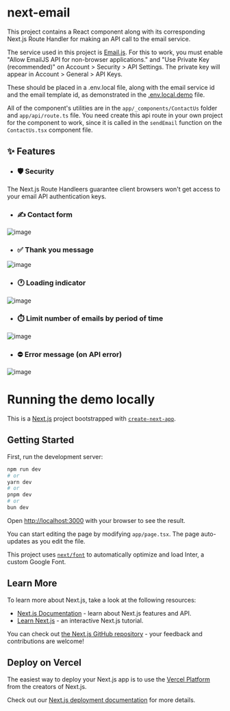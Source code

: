# next-email

This project contains a React component along with its corresponding Next.js Route Handler for making an API call to the email service.

The service used in this project is [Email.js](https://www.emailjs.com/). For this to work, you must enable "Allow EmailJS API for non-browser applications." and "Use Private Key (recommended)" on Account > Security > API Settings. The private key will appear in Account > General > API Keys.

These should be placed in a .env.local file, along with the email service id and the email template id, as demonstrated in the [.env.local.demo](/.env.local.demo) file.

All of the component's utilities are in the `app/_components/ContactUs` folder and `app/api/route.ts` file. You need create this api route in your own project for the component to work, since it is called in the `sendEmail` function on the `ContactUs.tsx` component file.

## :sparkles: Features

- ### :shield: Security

The Next.js Route Handleers guarantee client browsers won't get access to your email API authentication keys. 

- ### :writing_hand: Contact form

![image](https://github.com/brunomariz/next-email/assets/48870924/e16c375f-357c-4dcd-a82a-13e207f8d113)

- ### :white_check_mark: Thank you message

![image](https://github.com/brunomariz/next-email/assets/48870924/dbc16c8d-567b-4643-bef8-ef04a91a3a61)

- ### :clock1: Loading indicator

![image](https://github.com/brunomariz/next-email/assets/48870924/a6c04b41-f4b6-4061-9741-6c998ae93b84)

- ### :stopwatch: Limit number of emails by period of time

![image](https://github.com/brunomariz/next-email/assets/48870924/f3fe416d-1969-40fc-ac9c-bbcfe7e93a91)

- ### :no_entry: Error message (on API error)

![image](https://github.com/brunomariz/next-email/assets/48870924/8b4c898b-ca5e-49ec-9365-b960191efd3b)

# Running the demo locally

This is a [Next.js](https://nextjs.org/) project bootstrapped with [`create-next-app`](https://github.com/vercel/next.js/tree/canary/packages/create-next-app).

## Getting Started

First, run the development server:

```bash
npm run dev
# or
yarn dev
# or
pnpm dev
# or
bun dev
```

Open [http://localhost:3000](http://localhost:3000) with your browser to see the result.

You can start editing the page by modifying `app/page.tsx`. The page auto-updates as you edit the file.

This project uses [`next/font`](https://nextjs.org/docs/basic-features/font-optimization) to automatically optimize and load Inter, a custom Google Font.

## Learn More

To learn more about Next.js, take a look at the following resources:

- [Next.js Documentation](https://nextjs.org/docs) - learn about Next.js features and API.
- [Learn Next.js](https://nextjs.org/learn) - an interactive Next.js tutorial.

You can check out [the Next.js GitHub repository](https://github.com/vercel/next.js/) - your feedback and contributions are welcome!

## Deploy on Vercel

The easiest way to deploy your Next.js app is to use the [Vercel Platform](https://vercel.com/new?utm_medium=default-template&filter=next.js&utm_source=create-next-app&utm_campaign=create-next-app-readme) from the creators of Next.js.

Check out our [Next.js deployment documentation](https://nextjs.org/docs/deployment) for more details.

